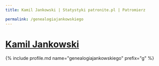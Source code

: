 ```yaml
---
title: Kamil Jankowski | Statystyki patronite.pl | Patromierz

permalink: /genealogiajankowskiego
---
```


# [Kamil Jankowski](https://patronite.pl/genealogiajankowskiego)

{% include profile.md name="genealogiajankowskiego" prefix="g" %}
